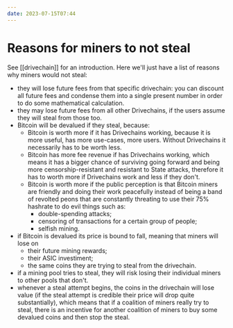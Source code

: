 ```yaml
---
date: 2023-07-15T07:44
---
```


# Reasons for miners to not steal

See [[drivechain]] for an introduction. Here we'll just have a list of reasons why miners would not steal:

- they will lose future fees from that specific drivechain: you can discount all future fees and condense them into a single present number in order to do some mathematical calculation.
- they may lose future fees from all other Drivechains, if the users assume they will steal from those too.
- Bitcoin will be devalued if they steal, because:
  - Bitcoin is worth more if it has Drivechains working, because it is more useful, has more use-cases, more users. Without Drivechains it necessarily has to be worth less.
  - Bitcoin has more fee revenue if has Drivechains working, which means it has a bigger chance of surviving going forward and being more censorship-resistant and resistant to State attacks, therefore it has to worth more if Drivechains work and less if they don't.
  - Bitcoin is worth more if the public perception is that Bitcoin miners are friendly and doing their work peacefully instead of being a band of revolted peons that are constantly threating to use their 75% hashrate to do evil things such as:
    - double-spending attacks;
    - censoring of transactions for a certain group of people;
    - selfish mining.
- if Bitcoin is devalued its price is bound to fall, meaning that miners will lose on
  - their future mining rewards;
  - their ASIC investiment;
  - the same coins they are trying to steal from the drivechain.
- if a mining pool tries to steal, they will risk losing their individual miners to other pools that don't.
- whenever a steal attempt begins, the coins in the drivechain will lose value (if the steal attempt is credible their price will drop quite substantially), which means that if a coalition of miners really try to steal, there is an incentive for another coalition of miners to buy some devalued coins and then stop the steal.
